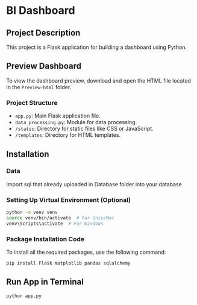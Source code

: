 # BI Dashboard

## Project Description
This project is a Flask application for building a dashboard using Python.

## Preview Dashboard
To view the dashboard preview, download and open the HTML file located in the `Preview-html` folder.


### Project Structure
- `app.py`: Main Flask application file.
- `data_processing.py`: Module for data processing.
- `/static`: Directory for static files like CSS or JavaScript.
- `/templates`: Directory for HTML templates.

## Installation

### Data

Import sql that already uploaded in Database folder into your database 

### Setting Up Virtual Environment (Optional)
```bash
python -m venv venv
source venv/bin/activate  # For Unix/Mac
venv\Scripts\activate  # For Windows
```

### Package Installation Code

To install all the required packages, use the following command:

```bash
pip install Flask matplotlib pandas sqlalchemy
```

## Run App in Terminal
```pearl
python app.py
```
